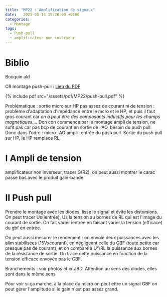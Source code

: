 ```yaml
---
title: "MP22 : Amplification de signaux"
date:   2021-05-14 15:26:00 +0100
categories:
  - Montage
tags:
  - Push-pull
  - amplificateur non inverseur
---
```

# Biblio
Bouquin ald

CR montage push-pull : [Lien du PDF](/assets/pdf/MP22/push-pull.pdf)

{% include pdf src="/assets/pdf/MP22/push-pull.pdf" %}

Problématique : sortie micro sur HP pas assez de courant ni de tension : problème d'adaptation d'impédance entre le mcro et le HP, et puis il faut gros courant car *on a peut être des composants inductifs pour les champs magnétiques...*. Don con commence par le montage ampli de tension, ne sufit pas car pas bcp de courant en sortie de l'AO, besoin du push pull. Donc dans l'odre : micro- AO ampli -entrée du push pull. Sortie du push pull sur HP, le HP remplace RL.

# I Ampli de tension
amplificateur non inverseur, tracer G(R2), on peut aussi montrer le carac passe bas avec le produit gain-bande.

# II Push pull

Prendre le montage avec les diodes, lisse le signal et évite les distorsions. On peut tracer Us(ientrée), Us la tension au bornes de RL qui est l'image du courant de sortie. On fait varier ientrée en faisant varier la tension (efficace) du gbf en entrée.

On peut aussi mesurer le rendement : on envoie deux puissances avec les alim stabilisées (15Vxcourant), en négligeant celle du GBF (toute petite car presque pas de courant), et on compare à U²/RL la puissance aux bornes de la résistance de sortie. On trace cette puissance en fonction de la tension efficace envoyée pas le GBF.

Branchements : voir photos et cr JBD. Attention au sens des diodes, elles sont dans le même sens


Pour voir si ça marche, à la place du micro on peut ettre un signal GBF on peut gérer l'amplitude si le gain n'est pas assez grand.
